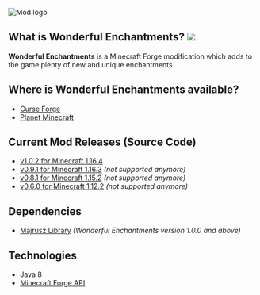 ![Mod logo](https://github.com/Majrusz/WonderfulEnchantmentsMod/blob/1.16.4/logo.png?raw=true)

## What is Wonderful Enchantments? [![](http://cf.way2muchnoise.eu/full_wonderful-enchantments_downloads.svg)](https://www.curseforge.com/minecraft/mc-mods/wonderful-enchantments)
**Wonderful Enchantments** is a Minecraft Forge modification which adds to the
game plenty of new and unique enchantments.

## Where is Wonderful Enchantments available?
- [Curse Forge](https://www.curseforge.com/minecraft/mc-mods/wonderful-enchantments)
- [Planet Minecraft](https://www.planetminecraft.com/mod/wonderful-enchantments/)

## Current Mod Releases (Source Code)
- [v1.0.2 for Minecraft 1.16.4](https://github.com/Majrusz/WonderfulEnchantmentsMod/tree/1.16.4)
- [v0.9.1 for Minecraft 1.16.3](https://github.com/Majrusz/WonderfulEnchantmentsMod/tree/old-main/WonderfulEnchantments1-16-3) *(not supported anymore)*
- [v0.8.1 for Minecraft 1.15.2](https://github.com/Majrusz/WonderfulEnchantmentsMod/tree/old-main/WonderfulEnchantments1-15-2) *(not supported anymore)*
- [v0.6.0 for Minecraft 1.12.2](https://github.com/Majrusz/WonderfulEnchantmentsMod/tree/old-main/WonderfulEnchantments1-12-2) *(not supported anymore)*

## Dependencies
- [Majrusz Library](https://github.com/Majrusz/MajruszLibrary/tree/1.16.4) *(Wonderful Enchantments version 1.0.0 and above)*

## Technologies
- Java 8
- [Minecraft Forge API](https://github.com/MinecraftForge/MinecraftForge)
